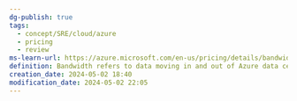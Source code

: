```yaml
---
dg-publish: true
tags:
  - concept/SRE/cloud/azure
  - pricing
  - review
ms-learn-url: https://azure.microsoft.com/en-us/pricing/details/bandwidth/
definition: Bandwidth refers to data moving in and out of Azure data centers, as well as data moving between Azure data centers; other transfers are explicitly covered by the Content Delivery Network, ExpressRoute pricing, or Peering.
creation_date: 2024-05-02 18:40
modification_date: 2024-05-02 22:05
---
```

